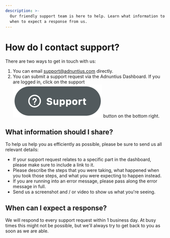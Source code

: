 ```yaml
---
description: >-
  Our friendly support team is here to help. Learn what information to share and
  when to expect a response from us.
---
```


# How do I contact support?

There are two ways to get in touch with us:

1. You can email [support@adnuntius.com](mailto:support@adnuntius.com) directly.
2. You can submit a support request via the Adnuntius Dashboard. If you are logged in, click on the support <img src="../.gitbook/assets/Screenshot 2022-11-29 at 4.22.58 pm (1).png" alt="" data-size="line"> button on the bottom right.

## What information should I share?

To help _us_ help you as efficiently as possible, please be sure to send us all relevant details:

* If your support request relates to a specific part in the dashboard, please make sure to include a link to it.
* Please describe the steps that you were taking, what happened when you took those steps, and what you were expecting to happen instead.
* If you are running into an error message, please pass along the error message in full.
* Send us a screenshot and / or video to show us what you're seeing.

## When can I expect a response?

We will respond to every support request within 1 business day. At busy times this might not be possible, but we'll always try to get back to you as soon as we are able.
